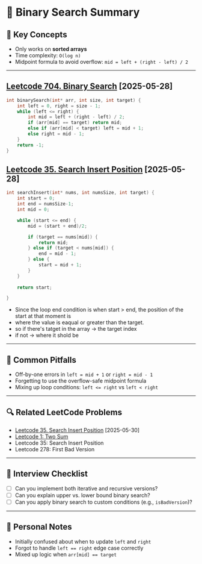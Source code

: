 # 🧭 Binary Search Summary

## 📌 Key Concepts

- Only works on **sorted arrays**
- Time complexity: `O(log n)`
- Midpoint formula to avoid overflow: `mid = left + (right - left) / 2`

---

## [Leetcode 704. Binary Search](https://leetcode.com/problems/binary-search/description/) [2025-05-28]

```c
int binarySearch(int* arr, int size, int target) {
    int left = 0, right = size - 1;
    while (left <= right) {
        int mid = left + (right - left) / 2;
        if (arr[mid] == target) return mid;
        else if (arr[mid] < target) left = mid + 1;
        else right = mid - 1;
    }
    return -1;
}
```


## [Leetcode 35. Search Insert Position](https://leetcode.com/problems/search-insert-position/) [2025-05-28]

```c
int searchInsert(int* nums, int numsSize, int target) {
    int start = 0;
    int end = numsSize-1;
    int mid = 0;

    while (start <= end) {
        mid = (start + end)/2;

        if (target == nums[mid]) {
            return mid;
        } else if (target < nums[mid]) {
            end = mid - 1;
        } else {
            start = mid + 1;
        }
    }
    
    return start;

}
```

- Since the loop end condition is when start > end, the position of the start at that moment is
-  where the value is eaqual or greater than the target.
-  so if there's tatget in the array -> the target index
-  if not -> where it shold be

---

## 🧠 Common Pitfalls

- Off-by-one errors in `left = mid + 1` or `right = mid - 1`
- Forgetting to use the overflow-safe midpoint formula
- Mixing up loop conditions: `left <= right` vs `left < right`

---

## 🔍 Related LeetCode Problems

- [Leetcode 35. Search Insert Position](https://leetcode.com/problems/search-insert-position/description/) [2025-05-30]
- [Leetcode 1: Two Sum](https://leetcode.com/problems/two-sum/description/)
- Leetcode 35: Search Insert Position
- Leetcode 278: First Bad Version

---

## 🤔 Interview Checklist

- [ ] Can you implement both iterative and recursive versions?
- [ ] Can you explain upper vs. lower bound binary search?
- [ ] Can you apply binary search to custom conditions (e.g., `isBadVersion`)?

---

## 🧪 Personal Notes

- Initially confused about when to update `left` and `right`
- Forgot to handle `left == right` edge case correctly
- Mixed up logic when `arr[mid] == target`
